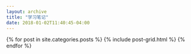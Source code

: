 ```yaml
---
layout: archive
title: "学习笔记"
date: 2018-01-02T11:40:45-04:00
---
```


<div class="tiles">
{% for post in site.categories.posts %}
	{% include post-grid.html %}
{% endfor %}
</div><!-- /.tiles -->
